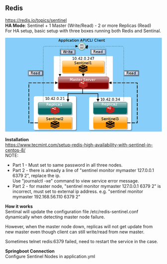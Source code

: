 ## Redis
https://redis.io/topics/sentinel  
**HA Mode**:  Sentinel + 1 Master (Write/Read) - 2 or more Replicas (Read)  
For HA setup, basic setup with three boxes running both Redis and Sentinal.  

![](redis-sentinel-setup-logical-diagram.png)

**Installation**  
https://www.tecmint.com/setup-redis-high-availability-with-sentinel-in-centos-8/  
NOTE:
- Part 1 - Must set to same password in all three nodes.  
- Part 2 - there is already a line of "sentinel monitor mymaster 127.0.0.1 6379 2", replace the ip.  
Use "journalctl -xe" command to view service error message.  
- Part 2 - for master node, "sentinel monitor mymaster 127.0.0.1 6379 2" is incorrect, must set to external ip address. e.g. "sentinel monitor mymaster 192.168.56.110 6379 2"

**How it works**  
Sentinal will update the configuration file /etc/redis-sentinel.conf dynamically when detecting master node failure.

However, when the master node down, replicas will not get update from new master even though client can still write/read from new master.

Sometimes telnet redis:6379 failed, need to restart the service in the case.

**Springboot Connection**  
Configure Sentinel Nodes in application.yml


